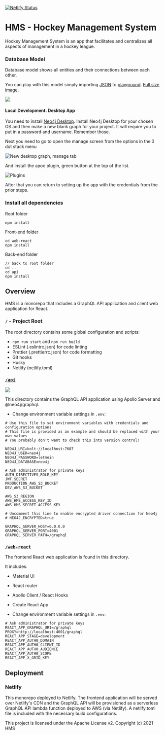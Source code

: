 [![Netlify Status](https://api.netlify.com/api/v1/badges/687a8e7b-4dda-4bff-8138-2b979e63e11f/deploy-status)](https://app.netlify.com/sites/hockey-management-system/deploys)

# HMS - Hockey Management System

Hockey Management System is an app that facilitates and centralizes all aspects of management in a hockey league.

### Database Model

Database model shows all entities and their connections between each other.

You can play with this model simply importing [JSON](./api/HMS_db_model.json) to [playground](https://arrows.app/). [Full size image](img/hms_db_data_model.png).

![](img/hms_db_data_model_preview.png)

#### Local Development. Desktop App

You need to install [Neo4j Desktop](https://neo4j.com/download/). Install Neo4j Desktop for your chosen OS and then make a new blank graph for your project. It will require you to put in a password and username. Remember those.

Next you need to go to open the manage screen from the options in the 3 dot stack menu

![New desktop graph, manage tab](img/desktop-new-graph.png)

And install the apoc plugin, green button at the top of the list.

![Plugins](img/apoc-install.png)

After that you can return to setting up the app with the credentials from the prior steps.

### Install all dependencies

Root folder

```
npm install
```

Front-end folder

```
cd web-react
npm install
```

Back-end folder

```
// back to root folder
cd ..
cd api
npm install
```

## Overview

HMS is a monorepo that includes a GraphQL API application and client web application for React.

### `/` - Project Root

The root directory contains some global configuration and scripts:

- `npm run start` and `npm run build`
- ESLint (.eslintrc.json) for code linting
- Prettier (.prettierrc.json) for code formatting
- Git hooks
- Husky
- Netlify (netlify.toml)

### [`/api`](./api)

![](img/graphql-playground.png)

This directory contains the GraphQL API application using Apollo Server and @neo4j/graphql.

- Change environment variable settings in `.env`:

```
# Use this file to set environment variables with credentials and configuration options
# This file is provided as an example and should be replaced with your own values
# You probably don't want to check this into version control!

NEO4J_URI=bolt://localhost:7687
NEO4J_USER=neo4j
NEO4J_PASSWORD=letmein
NEO4J_DATABASE=neo4j

# Ask administrator for private keys
AUTH_DIRECTIVES_ROLE_KEY
JWT_SECRET
PRODUCTION_AWS_S3_BUCKET
DEV_AWS_S3_BUCKET

AWS_S3_REGION
AWS_HMS_ACCESS_KEY_ID
AWS_HMS_SECRET_ACCESS_KEY

# Uncomment this line to enable encrypted driver connection for Neo4j
# NEO4J_ENCRYPTED=true

GRAPHQL_SERVER_HOST=0.0.0.0
GRAPHQL_SERVER_PORT=4001
GRAPHQL_SERVER_PATH=/graphql

```

### [`/web-react`](./web-react)

The frontend React web application is found in this directory.

It includes:

- Material UI
- React router
- Apollo Client / React Hooks
- Create React App

- Change environment variable settings in `.env`:

```
# Ask administrator for private keys
REACT_APP_GRAPHQL_URI=/graphql
PROXY=http://localhost:4001/graphql
REACT_APP_STAGE=development
REACT_APP_AUTH0_DOMAIN
REACT_APP_AUTH0_CLIENT_ID
REACT_APP_AUTH0_AUDIENCE
REACT_APP_AUTH0_SCOPE
REACT_APP_X_GRID_KEY

```

## Deployment

### Netlify

This monorepo deployed to Netlify. The frontend application will be served over Netlify's CDN and the GraphQL API will be provisioned as a serverless GraphQL API lambda function deployed to AWS (via Netlify). A netlify.toml file is included with the necessary build configurations.

This project is licensed under the Apache License v2.
Copyright (c) 2021 HMS

